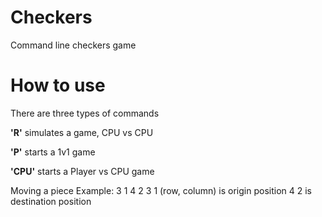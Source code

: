 # Checkers
Command line checkers game

# How to use

There are three types of commands  

<b>'R'</b> simulates a game, CPU vs CPU 

<b>'P'</b> starts a 1v1 game  

<b>'CPU'</b> starts a Player vs CPU game 

Moving a piece
Example: 3 1 4 2
3 1 (row, column) is origin position
4 2 is destination position
